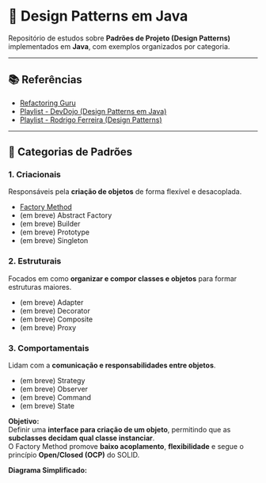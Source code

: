 # 🧠 Design Patterns em Java

Repositório de estudos sobre **Padrões de Projeto (Design Patterns)** implementados em **Java**, com exemplos organizados por categoria.

---

## 📚 Referências
- [Refactoring Guru](https://refactoring.guru/pt-br/design-patterns)
- [Playlist - DevDojo (Design Patterns em Java)](https://www.youtube.com/playlist?list=PL5aY_NrL1rjtP1GVk1lxifkeob1F09L4p)
- [Playlist - Rodrigo Ferreira (Design Patterns)](https://www.youtube.com/playlist?list=PLNHxHgB-_LTt67szNmMsZwqBKq9jH4uKJ)

---

## 🧩 Categorias de Padrões

### 1. **Criacionais**
Responsáveis pela **criação de objetos** de forma flexível e desacoplada.

- [Factory Method](https://github.com/Morettegustavo/design-pattern-with-java/tree/main/src/main/java/org/example/criacionais/factoryMethod)
- (em breve) Abstract Factory  
- (em breve) Builder  
- (em breve) Prototype  
- (em breve) Singleton  

### 2. **Estruturais**
Focados em como **organizar e compor classes e objetos** para formar estruturas maiores.

- (em breve) Adapter  
- (em breve) Decorator  
- (em breve) Composite  
- (em breve) Proxy  

### 3. **Comportamentais**
Lidam com a **comunicação e responsabilidades entre objetos**.

- (em breve) Strategy  
- (em breve) Observer  
- (em breve) Command  
- (em breve) State  


**Objetivo:**  
Definir uma **interface para criação de um objeto**, permitindo que as **subclasses decidam qual classe instanciar**.  
O Factory Method promove **baixo acoplamento**, **flexibilidade** e segue o princípio **Open/Closed (OCP)** do SOLID.

**Diagrama Simplificado:**
